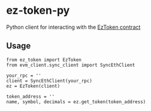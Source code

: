 # ez-token-py
Python client for interacting with the [EzToken contract](https://github.com/b-sage/ez-token)

## Usage
```python3
from ez_token import EzToken
from evm_client.sync_client import SyncEthClient

your_rpc = ''
client = SyncEthClient(your_rpc)
ez = EzToken(client)

token_address = ''
name, symbol, decimals = ez.get_token(token_address)
```
